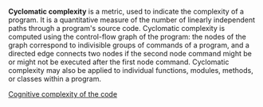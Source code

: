 **Cyclomatic complexity** is a metric, used to indicate the complexity of a program. It is a quantitative measure of the number of linearly independent paths through a program's source code. Cyclomatic complexity is computed using the control-flow graph of the program: the nodes of the graph correspond to indivisible groups of commands of a program, and a directed edge connects two nodes if the second node command might be or might not be executed after the first node command. Cyclomatic complexity may also be applied to individual functions, modules, methods, or classes within a program.

[Cognitive complexity of the code](https://1c-syntax.github.io/bsl-language-server/diagnostics/CognitiveComplexity/)
